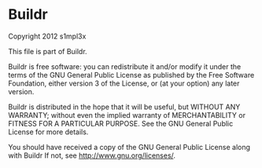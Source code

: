 Buildr
======
Copyright 2012 s1mpl3x

This file is part of Buildr.

Buildr is free software: you can redistribute it and/or modify it under the terms of the GNU General Public License as published by the Free Software Foundation, either version 3 of the License, or (at your option) any later version.

Buildr is distributed in the hope that it will be useful, but WITHOUT ANY WARRANTY; without even the implied warranty of MERCHANTABILITY or FITNESS FOR A PARTICULAR PURPOSE. See the GNU General Public License for more details.

You should have received a copy of the GNU General Public License along with Buildr If not, see http://www.gnu.org/licenses/.
